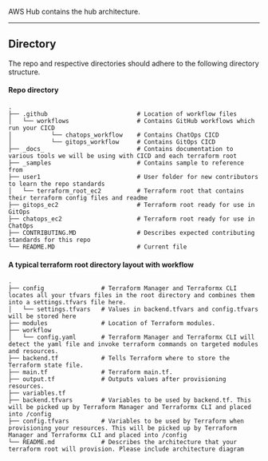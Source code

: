AWS Hub contains the hub architecture.

---

## Directory

The repo and respective directories should adhere to the following directory structure.

#### Repo directory

    .
    ├── .github                         # Location of workflow files
    │   └── workflows                   # Contains GitHub workflows which run your CICD
    │           └── chatops_workflow    # Contains ChatOps CICD
    │           └── gitops_workflow     # Contains GitOps CICD
    ├── _docs_                          # Contains documentation to various tools we will be using with CICD and each terraform root
    ├── _samples                        # Contains sample to reference from
    ├── user1                           # User folder for new contributors to learn the repo standards
    │   └── terraform_root_ec2          # Terraform root that contains their terraform config files and readme
    ├── gitops_ec2                      # Terraform root ready for use in GitOps
    ├── chatops_ec2                     # Terraform root ready for use in ChatOps
    ├── CONTRIBUTING.MD                 # Describes expected contributing standards for this repo
    └── README.MD                       # Current file

#### A typical terraform root directory layout with workflow

    .
    ├── config                # Terraform Manager and Terraformx CLI locates all your tfvars files in the root directory and combines them into a settings.tfvars file here.
    │   └── settings.tfvars   # Values in backend.tfvars and config.tfvars will be stored here
    ├── modules               # Location of Terraform modules.
    ├── workflow
    │   └── config.yaml       # Terraform Manager and Terraformx CLI will detect the yaml file and invoke terraform commands on targeted modules and resources.
    ├── backend.tf            # Tells Terraform where to store the Terraform state file.
    ├── main.tf               # Terraform main.tf.
    ├── output.tf             # Outputs values after provisioning resources.
    ├── variables.tf
    ├── backend.tfvars        # Variables to be used by backend.tf. This will be picked up by Terraform Manager and Terraformx CLI and placed into /config
    ├── config.tfvars         # Variables to be used by Terraform when provisioning your resources. This will be picked up by Terraform Manager and Terraformx CLI and placed into /config
    └── README.md             # Describes the architecture that your terraform root will provision. Please include architecture diagram
